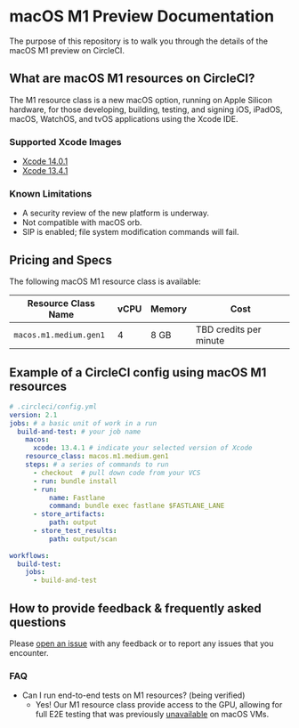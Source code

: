 # macOS M1 Preview Documentation

The purpose of this repository is to walk you through the details of the macOS M1 preview on CircleCI.

## What are macOS M1 resources on CircleCI?

The M1 resource class is a new macOS option, running on Apple Silicon hardware, for those developing, building, testing, and signing iOS, iPadOS, macOS, WatchOS, and tvOS applications using the Xcode IDE.

### Supported Xcode Images
* [Xcode 14.0.1](https://circleci.com/docs/testing-ios#supported-xcode-versions)
* [Xcode 13.4.1](https://circleci.com/docs/testing-ios#supported-xcode-versions)
### Known Limitations
* A security review of the new platform is underway.
* Not compatible with macOS orb.
* SIP is enabled; file system modification commands will fail.
## Pricing and Specs
The following macOS M1 resource class is available:

|Resource Class Name|vCPU|Memory|Cost
|---|---|---|---|
|`macos.m1.medium.gen1`|4|8 GB|TBD credits per minute

## Example of a CircleCI config using macOS M1 resources
```yaml
# .circleci/config.yml
version: 2.1
jobs: # a basic unit of work in a run
  build-and-test: # your job name
    macos:
      xcode: 13.4.1 # indicate your selected version of Xcode
    resource_class: macos.m1.medium.gen1
    steps: # a series of commands to run
      - checkout  # pull down code from your VCS
      - run: bundle install
      - run:
          name: Fastlane
          command: bundle exec fastlane $FASTLANE_LANE
      - store_artifacts:
          path: output
      - store_test_results:
          path: output/scan
          
workflows:
  build-test:
    jobs:
      - build-and-test
```
## How to provide feedback & frequently asked questions
Please [open an issue](https://github.com/CircleCI-Public/macos-dedicated-host-preview-docs/issues) with any feedback or to report any issues that you encounter.
### FAQ
* Can I run end-to-end tests on M1 resources? (being verified)
  * Yes! Our M1 resource class provide access to the GPU, allowing for full E2E testing that was previously [unavailable](https://support.circleci.com/hc/en-us/articles/360052160592-Tests-Fail-With-Error-There-is-no-available-Metal-device-on-this-system-) on macOS VMs.
